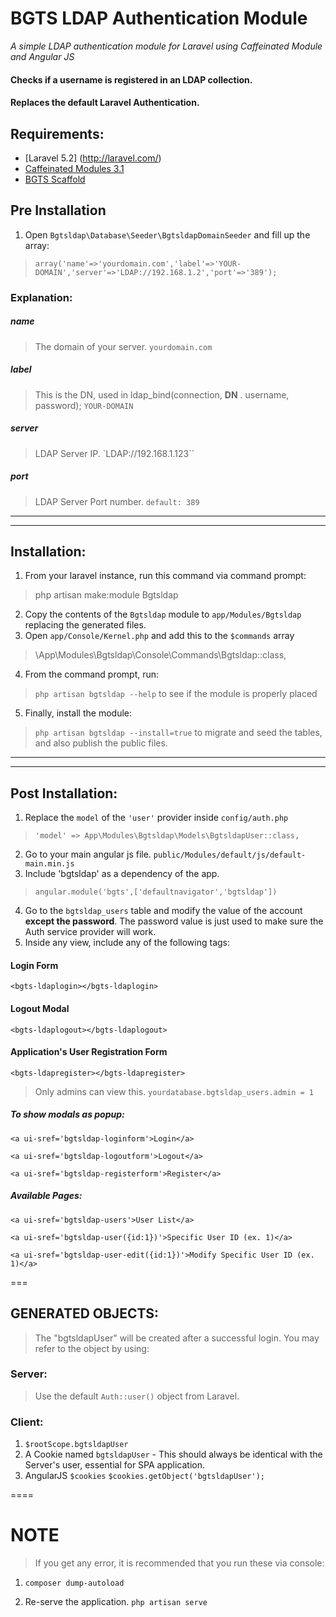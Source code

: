 # BGTS LDAP Authentication Module
_A simple LDAP authentication module for Laravel using Caffeinated Module and Angular JS_
#### Checks if a username is registered in an LDAP collection.
#### Replaces the default Laravel Authentication.

## Requirements:
* [Laravel 5.2] (http://laravel.com/)
* [Caffeinated Modules 3.1](https://github.com/caffeinated/modules)
* [BGTS Scaffold](https://github.com/Jaronloch2/BGTS-Scaffold)

## Pre Installation
1. Open `Bgtsldap\Database\Seeder\BgtsldapDomainSeeder` and fill up the array:
> `array('name'=>'yourdomain.com','label'=>'YOUR-DOMAIN','server'=>'LDAP://192.168.1.2','port'=>'389');`

### Explanation:

##### name
> The domain of your server. `yourdomain.com`
##### label
> This is the DN, used in ldap_bind(connection, **DN** . username, password); `YOUR-DOMAIN`
##### server
> LDAP Server IP. `LDAP://192.168.1.123``
##### port
> LDAP Server Port number. `default: 389`
>
***
***

## Installation:
1. From your laravel instance, run this command via command prompt:

> php artisan make:module Bgtsldap

2. Copy the contents of the `Bgtsldap` module to `app/Modules/Bgtsldap` replacing the generated files.
3. Open `app/Console/Kernel.php` and add this to the `$commands` array

> \App\Modules\Bgtsldap\Console\Commands\Bgtsldap::class,

4. From the command prompt, run:

> `php artisan bgtsldap --help` to see if the module is properly placed

5. Finally, install the module:

> `php artisan bgtsldap --install=true` to migrate and seed the tables, and also publish the public files.

***
***

## Post Installation:
1. Replace the `model` of the `'user'` provider inside `config/auth.php`
> `'model' => App\Modules\Bgtsldap\Models\BgtsldapUser::class,`
2. Go to your main angular js file. `public/Modules/default/js/default-main.min.js`
3. Include 'bgtsldap' as a dependency of the app.
> `angular.module('bgts',['defaultnavigator','bgtsldap'])`
4. Go to the `bgtsldap_users` table and modify the value of the account **except the password**. The password value is just used to make sure the Auth service provider will work.
5. Inside any view, include any of the following tags:

#### Login Form
`<bgts-ldaplogin></bgts-ldaplogin>`

#### Logout Modal
`<bgts-ldaplogout></bgts-ldaplogout>`

#### Application's User Registration Form
`<bgts-ldapregister></bgts-ldapregister>`
> Only admins can view this.
`yourdatabase.bgtsldap_users.admin = 1`

##### To show modals as popup:
`<a ui-sref='bgtsldap-loginform'>Login</a>`

`<a ui-sref='bgtsldap-logoutform'>Logout</a>`

`<a ui-sref='bgtsldap-registerform'>Register</a>`

##### Available Pages:
`<a ui-sref='bgtsldap-users'>User List</a>`

`<a ui-sref='bgtsldap-user({id:1})'>Specific User ID (ex. 1)</a>`

`<a ui-sref='bgtsldap-user-edit({id:1})'>Modify Specific User ID (ex. 1)</a>`


===

## GENERATED OBJECTS:
> The "bgtsldapUser" will be created after a successful login.
> You may refer to the object by using:

### Server:
> Use the default `Auth::user()` object from Laravel.

### Client:
1. `$rootScope.bgtsldapUser`
2. A Cookie named `bgtsldapUser` - This should always be identical with the Server's user, essential for SPA application.
3. AngularJS `$cookies` `$cookies.getObject('bgtsldapUser');`

====

# NOTE
> If you get any error, it is recommended that you run these via console:

1. `composer dump-autoload`

2. Re-serve the application. `php artisan serve`





